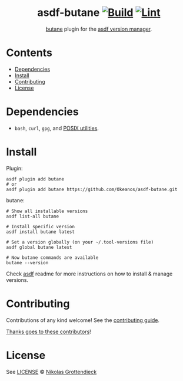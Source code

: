 <div align="center">

# asdf-butane [![Build](https://github.com/Okeanos/asdf-butane/actions/workflows/build.yml/badge.svg)](https://github.com/Okeanos/asdf-butane/actions/workflows/build.yml) [![Lint](https://github.com/Okeanos/asdf-butane/actions/workflows/lint.yml/badge.svg)](https://github.com/Okeanos/asdf-butane/actions/workflows/lint.yml)

[butane](https://coreos.github.io/butane/) plugin for the [asdf version manager](https://asdf-vm.com).

</div>

# Contents

- [Dependencies](#dependencies)
- [Install](#install)
- [Contributing](#contributing)
- [License](#license)

# Dependencies

- `bash`, `curl`, `gpg`, and [POSIX utilities](https://pubs.opengroup.org/onlinepubs/9699919799/idx/utilities.html).

# Install

Plugin:

```shell
asdf plugin add butane
# or
asdf plugin add butane https://github.com/Okeanos/asdf-butane.git
```

butane:

```shell
# Show all installable versions
asdf list-all butane

# Install specific version
asdf install butane latest

# Set a version globally (on your ~/.tool-versions file)
asdf global butane latest

# Now butane commands are available
butane --version
```

Check [asdf](https://github.com/asdf-vm/asdf) readme for more instructions on how to
install & manage versions.

# Contributing

Contributions of any kind welcome! See the [contributing guide](contributing.md).

[Thanks goes to these contributors](https://github.com/Okeanos/asdf-butane/graphs/contributors)!

# License

See [LICENSE](LICENSE) © [Nikolas Grottendieck](https://github.com/Okeanos/)
